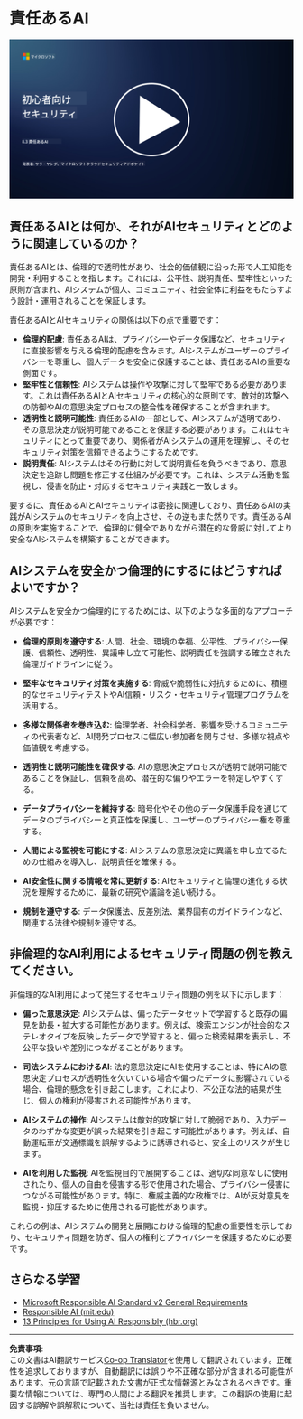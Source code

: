 <!--
CO_OP_TRANSLATOR_METADATA:
{
  "original_hash": "5e9775ee91bde7d44577891d5f11c4c5",
  "translation_date": "2025-09-03T20:49:06+00:00",
  "source_file": "8.3 Responsible AI.md",
  "language_code": "ja"
}
-->
# 責任あるAI

[![動画を見る](../../translated_images/8-3_placeholder.9a5623e020ef9751bfd82c06e3014edc976e2b2dc6ac5836571e63873a3c28b4.ja.png)](https://learn-video.azurefd.net/vod/player?id=b7517901-8f81-4475-b586-385a361c51e8)

## 責任あるAIとは何か、それがAIセキュリティとどのように関連しているのか？

責任あるAIとは、倫理的で透明性があり、社会的価値観に沿った形で人工知能を開発・利用することを指します。これには、公平性、説明責任、堅牢性といった原則が含まれ、AIシステムが個人、コミュニティ、社会全体に利益をもたらすよう設計・運用されることを保証します。

責任あるAIとAIセキュリティの関係は以下の点で重要です：

- **倫理的配慮**: 責任あるAIは、プライバシーやデータ保護など、セキュリティに直接影響を与える倫理的配慮を含みます。AIシステムがユーザーのプライバシーを尊重し、個人データを安全に保護することは、責任あるAIの重要な側面です。
- **堅牢性と信頼性**: AIシステムは操作や攻撃に対して堅牢である必要があります。これは責任あるAIとAIセキュリティの核心的な原則です。敵対的攻撃への防御やAIの意思決定プロセスの整合性を確保することが含まれます。
- **透明性と説明可能性**: 責任あるAIの一部として、AIシステムが透明であり、その意思決定が説明可能であることを保証する必要があります。これはセキュリティにとって重要であり、関係者がAIシステムの運用を理解し、そのセキュリティ対策を信頼できるようにするためです。
- **説明責任**: AIシステムはその行動に対して説明責任を負うべきであり、意思決定を追跡し問題を修正する仕組みが必要です。これは、システム活動を監視し、侵害を防止・対応するセキュリティ実践と一致します。

要するに、責任あるAIとAIセキュリティは密接に関連しており、責任あるAIの実践がAIシステムのセキュリティを向上させ、その逆もまた然りです。責任あるAIの原則を実施することで、倫理的に健全でありながら潜在的な脅威に対してより安全なAIシステムを構築することができます。

## AIシステムを安全かつ倫理的にするにはどうすればよいですか？

AIシステムを安全かつ倫理的にするためには、以下のような多面的なアプローチが必要です：

- **倫理的原則を遵守する**: 人間、社会、環境の幸福、公平性、プライバシー保護、信頼性、透明性、異議申し立て可能性、説明責任を強調する確立された倫理ガイドラインに従う。

- **堅牢なセキュリティ対策を実施する**: 脅威や脆弱性に対抗するために、積極的なセキュリティテストやAI信頼・リスク・セキュリティ管理プログラムを活用する。

- **多様な関係者を巻き込む**: 倫理学者、社会科学者、影響を受けるコミュニティの代表者など、AI開発プロセスに幅広い参加者を関与させ、多様な視点や価値観を考慮する。

- **透明性と説明可能性を確保する**: AIの意思決定プロセスが透明で説明可能であることを保証し、信頼を高め、潜在的な偏りやエラーを特定しやすくする。

- **データプライバシーを維持する**: 暗号化やその他のデータ保護手段を通じてデータのプライバシーと真正性を保護し、ユーザーのプライバシー権を尊重する。

- **人間による監視を可能にする**: AIシステムの意思決定に異議を申し立てるための仕組みを導入し、説明責任を確保する。

- **AI安全性に関する情報を常に更新する**: AIセキュリティと倫理の進化する状況を理解するために、最新の研究や議論を追い続ける。

- **規制を遵守する**: データ保護法、反差別法、業界固有のガイドラインなど、関連する法律や規制を遵守する。

## 非倫理的なAI利用によるセキュリティ問題の例を教えてください。

非倫理的なAI利用によって発生するセキュリティ問題の例を以下に示します：

- **偏った意思決定**: AIシステムは、偏ったデータセットで学習すると既存の偏見を助長・拡大する可能性があります。例えば、検索エンジンが社会的なステレオタイプを反映したデータで学習すると、偏った検索結果を表示し、不公平な扱いや差別につながることがあります。

- **司法システムにおけるAI**: 法的意思決定にAIを使用することは、特にAIの意思決定プロセスが透明性を欠いている場合や偏ったデータに影響されている場合、倫理的懸念を引き起こします。これにより、不公正な法的結果が生じ、個人の権利が侵害される可能性があります。

- **AIシステムの操作**: AIシステムは敵対的攻撃に対して脆弱であり、入力データのわずかな変更が誤った結果を引き起こす可能性があります。例えば、自動運転車が交通標識を誤解するように誘導されると、安全上のリスクが生じます。

- **AIを利用した監視**: AIを監視目的で展開することは、適切な同意なしに使用されたり、個人の自由を侵害する形で使用された場合、プライバシー侵害につながる可能性があります。特に、権威主義的な政権では、AIが反対意見を監視・抑圧するために使用される可能性があります。

これらの例は、AIシステムの開発と展開における倫理的配慮の重要性を示しており、セキュリティ問題を防ぎ、個人の権利とプライバシーを保護するために必要です。

## さらなる学習

 - [Microsoft Responsible AI Standard v2 General Requirements](https://query.prod.cms.rt.microsoft.com/cms/api/am/binary/RE5cmFl?culture=en-us&country=us&WT.mc_id=academic-96948-sayoung)
 - [Responsible AI (mit.edu)](https://sloanreview.mit.edu/big-ideas/responsible-ai/)
 - [13 Principles for Using AI Responsibly (hbr.org)](https://hbr.org/2023/06/13-principles-for-using-ai-responsibly)

---

**免責事項**:  
この文書はAI翻訳サービス[Co-op Translator](https://github.com/Azure/co-op-translator)を使用して翻訳されています。正確性を追求しておりますが、自動翻訳には誤りや不正確な部分が含まれる可能性があります。元の言語で記載された文書が正式な情報源とみなされるべきです。重要な情報については、専門の人間による翻訳を推奨します。この翻訳の使用に起因する誤解や誤解釈について、当社は責任を負いません。